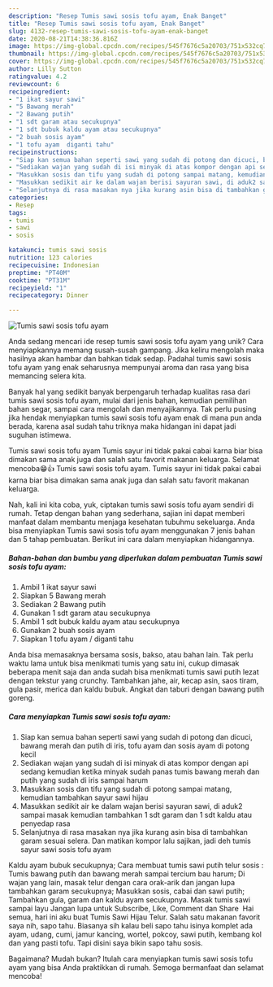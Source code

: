 ```yaml
---
description: "Resep Tumis sawi sosis tofu ayam, Enak Banget"
title: "Resep Tumis sawi sosis tofu ayam, Enak Banget"
slug: 4132-resep-tumis-sawi-sosis-tofu-ayam-enak-banget
date: 2020-08-21T14:38:36.816Z
image: https://img-global.cpcdn.com/recipes/545f7676c5a20703/751x532cq70/tumis-sawi-sosis-tofu-ayam-foto-resep-utama.jpg
thumbnail: https://img-global.cpcdn.com/recipes/545f7676c5a20703/751x532cq70/tumis-sawi-sosis-tofu-ayam-foto-resep-utama.jpg
cover: https://img-global.cpcdn.com/recipes/545f7676c5a20703/751x532cq70/tumis-sawi-sosis-tofu-ayam-foto-resep-utama.jpg
author: Lilly Sutton
ratingvalue: 4.2
reviewcount: 6
recipeingredient:
- "1 ikat sayur sawi"
- "5 Bawang merah"
- "2 Bawang putih"
- "1 sdt garam atau secukupnya"
- "1 sdt bubuk kaldu ayam atau secukupnya"
- "2 buah sosis ayam"
- "1 tofu ayam  diganti tahu"
recipeinstructions:
- "Siap kan semua bahan seperti sawi yang sudah di potong dan dicuci, bawang merah dan putih di iris, tofu ayam dan sosis ayam di potong kecil"
- "Sediakan wajan yang sudah di isi minyak di atas kompor dengan api sedang kemudian ketika minyak sudah panas tumis bawang merah dan putih yang sudah di iris sampai harum"
- "Masukkan sosis dan tifu yang sudah di potong sampai matang, kemudian tambahkan sayur sawi hijau"
- "Masukkan sedikit air ke dalam wajan berisi sayuran sawi, di aduk2 sampai masak kemudian tambahkan 1 sdt garam dan 1 sdt kaldu atau penyedap rasa"
- "Selanjutnya di rasa masakan nya jika kurang asin bisa di tambahkan garam sesuai selera. Dan matikan kompor lalu sajikan, jadi deh tumis sayur sawi sosis tofu ayam"
categories:
- Resep
tags:
- tumis
- sawi
- sosis

katakunci: tumis sawi sosis 
nutrition: 123 calories
recipecuisine: Indonesian
preptime: "PT40M"
cooktime: "PT31M"
recipeyield: "1"
recipecategory: Dinner

---
```



![Tumis sawi sosis tofu ayam](https://img-global.cpcdn.com/recipes/545f7676c5a20703/751x532cq70/tumis-sawi-sosis-tofu-ayam-foto-resep-utama.jpg)

Anda sedang mencari ide resep tumis sawi sosis tofu ayam yang unik? Cara menyiapkannya memang susah-susah gampang. Jika keliru mengolah maka hasilnya akan hambar dan bahkan tidak sedap. Padahal tumis sawi sosis tofu ayam yang enak seharusnya mempunyai aroma dan rasa yang bisa memancing selera kita.

Banyak hal yang sedikit banyak berpengaruh terhadap kualitas rasa dari tumis sawi sosis tofu ayam, mulai dari jenis bahan, kemudian pemilihan bahan segar, sampai cara mengolah dan menyajikannya. Tak perlu pusing jika hendak menyiapkan tumis sawi sosis tofu ayam enak di mana pun anda berada, karena asal sudah tahu triknya maka hidangan ini dapat jadi suguhan istimewa.

Tumis sawi sosis tofu ayam Tumis sayur ini tidak pakai cabai karna biar bisa dimakan sama anak juga dan salah satu favorit makanan keluarga. Selamat mencoba😁👍 Tumis sawi sosis tofu ayam. Tumis sayur ini tidak pakai cabai karna biar bisa dimakan sama anak juga dan salah satu favorit makanan keluarga.


Nah, kali ini kita coba, yuk, ciptakan tumis sawi sosis tofu ayam sendiri di rumah. Tetap dengan bahan yang sederhana, sajian ini dapat memberi manfaat dalam membantu menjaga kesehatan tubuhmu sekeluarga. Anda bisa menyiapkan Tumis sawi sosis tofu ayam menggunakan 7 jenis bahan dan 5 tahap pembuatan. Berikut ini cara dalam menyiapkan hidangannya.

<!--inarticleads1-->

##### Bahan-bahan dan bumbu yang diperlukan dalam pembuatan Tumis sawi sosis tofu ayam:

1. Ambil 1 ikat sayur sawi
1. Siapkan 5 Bawang merah
1. Sediakan 2 Bawang putih
1. Gunakan 1 sdt garam atau secukupnya
1. Ambil 1 sdt bubuk kaldu ayam atau secukupnya
1. Gunakan 2 buah sosis ayam
1. Siapkan 1 tofu ayam / diganti tahu


Anda bisa memasaknya bersama sosis, bakso, atau bahan lain. Tak perlu waktu lama untuk bisa menikmati tumis yang satu ini, cukup dimasak beberapa menit saja dan anda sudah bisa menikmati tumis sawi putih lezat dengan tekstur yang crunchy. Tambahkan jahe, air, kecap asin, saos tiram, gula pasir, merica dan kaldu bubuk. Angkat dan taburi dengan bawang putih goreng. 

<!--inarticleads2-->

##### Cara menyiapkan Tumis sawi sosis tofu ayam:

1. Siap kan semua bahan seperti sawi yang sudah di potong dan dicuci, bawang merah dan putih di iris, tofu ayam dan sosis ayam di potong kecil
1. Sediakan wajan yang sudah di isi minyak di atas kompor dengan api sedang kemudian ketika minyak sudah panas tumis bawang merah dan putih yang sudah di iris sampai harum
1. Masukkan sosis dan tifu yang sudah di potong sampai matang, kemudian tambahkan sayur sawi hijau
1. Masukkan sedikit air ke dalam wajan berisi sayuran sawi, di aduk2 sampai masak kemudian tambahkan 1 sdt garam dan 1 sdt kaldu atau penyedap rasa
1. Selanjutnya di rasa masakan nya jika kurang asin bisa di tambahkan garam sesuai selera. Dan matikan kompor lalu sajikan, jadi deh tumis sayur sawi sosis tofu ayam


Kaldu ayam bubuk secukupnya; Cara membuat tumis sawi putih telur sosis : Tumis bawang putih dan bawang merah sampai tercium bau harum; Di wajan yang lain, masak telur dengan cara orak-arik dan jangan lupa tambahkan garam secukupnya; Masukkan sosis, cabai dan sawi putih; Tambahkan gula, garam dan kaldu ayam secukupnya. Masak tumis sawi sampai layu Jangan lupa untuk Subscribe, Like, Comment dan Share ️️ Hai semua, hari ini aku buat Tumis Sawi Hijau Telur. Salah satu makanan favorit saya nih, sapo tahu. Biasanya sih kalau beli sapo tahu isinya komplet ada ayam, udang, cumi, jamur kancing, wortel, pokcoy, sawi putih, kembang kol dan yang pasti tofu. Tapi disini saya bikin sapo tahu sosis. 

Bagaimana? Mudah bukan? Itulah cara menyiapkan tumis sawi sosis tofu ayam yang bisa Anda praktikkan di rumah. Semoga bermanfaat dan selamat mencoba!
